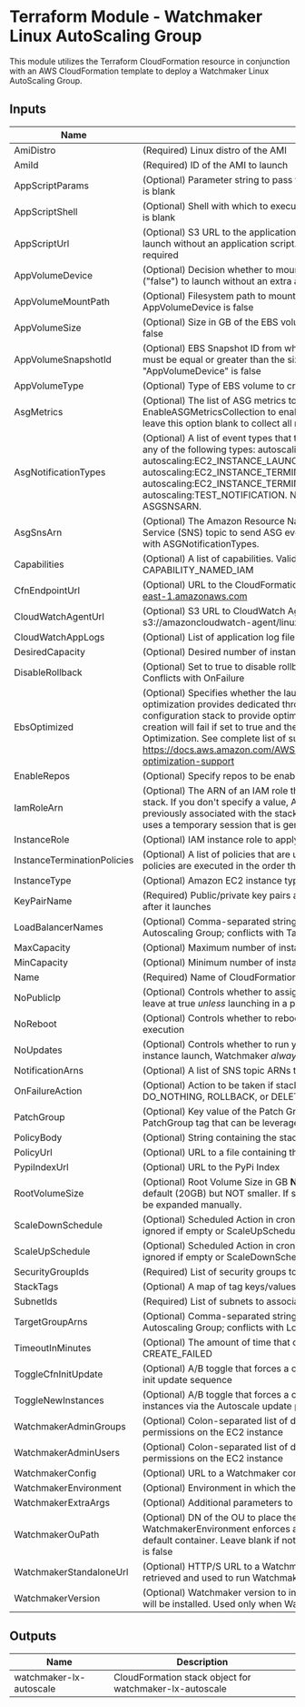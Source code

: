 # Terraform Module - Watchmaker Linux AutoScaling Group

This module utilizes the Terraform CloudFormation resource in conjunction
with an AWS CloudFormation template to deploy a Watchmaker Linux AutoScaling Group.

## Inputs

| Name | Description | Type | Default | Required |
|------|-------------|:----:|:-----:|:-----:|
| AmiDistro | (Required) Linux distro of the AMI | string | n/a | yes |
| AmiId | (Required) ID of the AMI to launch | string | n/a | yes |
| AppScriptParams | (Optional) Parameter string to pass to the application script. Ignored if AppScriptUrl is blank | string | `""` | no |
| AppScriptShell | (Optional) Shell with which to execute the application script. Ignored if AppScriptUrl is blank | string | `"bash"` | no |
| AppScriptUrl | (Optional) S3 URL to the application script in an S3 bucket (s3://). Leave blank to launch without an application script. If specified, an appropriate InstanceRole is required | string | `"null"` | no |
| AppVolumeDevice | (Optional) Decision whether to mount an extra EBS volume. Leave as default ("false") to launch without an extra application volume | bool | `"false"` | no |
| AppVolumeMountPath | (Optional) Filesystem path to mount the extra app volume. Ignored if AppVolumeDevice is false | string | `"/opt/data"` | no |
| AppVolumeSize | (Optional) Size in GB of the EBS volume to create. Ignored if AppVolumeDevice is false | string | `"1"` | no |
| AppVolumeSnapshotId | (Optional) EBS Snapshot ID from which to create the AppVolume. "AppVolumeSize" must be equal or greater than the size of the snapshot. Ignored if "AppVolumeDevice" is false | string | `"null"` | no |
| AppVolumeType | (Optional) Type of EBS volume to create. Ignored if AppVolumeDevice is false | string | `"gp2"` | no |
| AsgMetrics | (Optional) The list of ASG metrics to collect. Must define EnableASGMetricsCollection to enable. Define MetricsCollectionGranularity and leave this option blank to collect all metrics | list(string) | `<list>` | no |
| AsgNotificationTypes | (Optional) A list of event types that trigger a notification. Event types can include any of the following types: autoscaling:EC2_INSTANCE_LAUNCH, autoscaling:EC2_INSTANCE_LAUNCH_ERROR, autoscaling:EC2_INSTANCE_TERMINATE, autoscaling:EC2_INSTANCE_TERMINATE_ERROR, and autoscaling:TEST_NOTIFICATION. NOTE: Must be defined in conjunction with ASGSNSARN. | list(string) | `<list>` | no |
| AsgSnsArn | (Optional) The Amazon Resource Name (ARN) of the Amazon Simple Notification Service (SNS) topic to send ASG events to. NOTE: Must be defined in conjunction with ASGNotificationTypes. | string | `"null"` | no |
| Capabilities | (Optional) A list of capabilities. Valid values: CAPABILITY_IAM or CAPABILITY_NAMED_IAM | list(string) | `<list>` | no |
| CfnEndpointUrl | (Optional) URL to the CloudFormation Endpoint. e.g. https://cloudformation.us-east-1.amazonaws.com | string | `"https://cloudformation.us-east-1.amazonaws.com"` | no |
| CloudWatchAgentUrl | (Optional) S3 URL to CloudWatch Agent installer. Example: s3://amazoncloudwatch-agent/linux/amd64/latest/AmazonCloudWatchAgent.zip | string | `"null"` | no |
| CloudWatchAppLogs | (Optional) List of application log file paths to send to CloudWatch | list(string) | `<list>` | no |
| DesiredCapacity | (Optional) Desired number of instances in the Autoscaling Group | string | `"1"` | no |
| DisableRollback | (Optional) Set to true to disable rollback of the stack if stack creation failed. Conflicts with OnFailure | string | `"false"` | no |
| EbsOptimized | (Optional) Specifies whether the launch configuration is optimized for EBS I/O. This optimization provides dedicated throughput to Amazon EBS and an optimized configuration stack to provide optimal EBS I/O performance. Warning: Stack creation will fail if set to true and the instance type does not support EBS Optimization. See complete list of supported instances here: https://docs.aws.amazon.com/AWSEC2/latest/UserGuide/EBSOptimized.html#ebs-optimization-support | bool | `"false"` | no |
| EnableRepos | (Optional) Specify repos to be enabled by yum-config-manager | string | `"null"` | no |
| IamRoleArn | (Optional) The ARN of an IAM role that AWS CloudFormation assumes to create the stack. If you don't specify a value, AWS CloudFormation uses the role that was previously associated with the stack. If no role is available, AWS CloudFormation uses a temporary session that is generated from your user credentials | string | `"null"` | no |
| InstanceRole | (Optional) IAM instance role to apply to the instance | string | `"null"` | no |
| InstanceTerminationPolicies | (Optional) A list of policies that are used to select the instances to terminate. The policies are executed in the order that you list them. | list(string) | `<list>` | no |
| InstanceType | (Optional) Amazon EC2 instance type | string | `"t2.micro"` | no |
| KeyPairName | (Required) Public/private key pairs allow you to securely connect to your instance after it launches | string | n/a | yes |
| LoadBalancerNames | (Optional) Comma-separated string of Classic ELB Names to associate with the Autoscaling Group; conflicts with TargetGroupArns | string | `"null"` | no |
| MaxCapacity | (Optional) Maximum number of instances in the Autoscaling Group | string | `"2"` | no |
| MinCapacity | (Optional) Minimum number of instances in the Autoscaling Group | string | `"1"` | no |
| Name | (Required) Name of CloudFormation Stack | string | n/a | yes |
| NoPublicIp | (Optional) Controls whether to assign the instance a public IP. Recommended to leave at true _unless_ launching in a public subnet | bool | `"true"` | no |
| NoReboot | (Optional) Controls whether to reboot the instance as the last step of cfn-init execution | bool | `"false"` | no |
| NoUpdates | (Optional) Controls whether to run yum update during a stack update (On the initial instance launch, Watchmaker _always_ installs updates) | bool | `"false"` | no |
| NotificationArns | (Optional) A list of SNS topic ARNs to publish stack related events | list(string) | `<list>` | no |
| OnFailureAction | (Optional) Action to be taken if stack creation fails. This must be one of: DO_NOTHING, ROLLBACK, or DELETE. Conflicts with DisableRollback | string | `"DO_NOTHING"` | no |
| PatchGroup | (Optional) Key value of the Patch Group tag. Controls whether to create a PatchGroup tag that can be leveraged via SSM to auto-update instances. | string | `"null"` | no |
| PolicyBody | (Optional) String containing the stack policy body. Conflicts with PolicyUrl | string | `"null"` | no |
| PolicyUrl | (Optional) URL to a file containing the stack policy. Conflicts with PolicyBody | string | `"null"` | no |
| PypiIndexUrl | (Optional) URL to the PyPi Index | string | `"https://pypi.org/simple"` | no |
| RootVolumeSize | (Optional) Root Volume Size in GB **NOTE** This value can be set larger than the default (20GB) but NOT smaller. If set larger than default value partition will need to be expanded manually. | string | `"20"` | no |
| ScaleDownSchedule | (Optional) Scheduled Action in cron-format (UTC) to scale down to MinCapacity; ignored if empty or ScaleUpSchedule is unset (E.g. "0 0 * * *") | string | `"null"` | no |
| ScaleUpSchedule | (Optional) Scheduled Action in cron-format (UTC) to scale up to MaxCapacity; ignored if empty or ScaleDownSchedule is unset (E.g. "0 10 * * Mon-Fri") | string | `"null"` | no |
| SecurityGroupIds | (Required) List of security groups to apply to the instance | string | n/a | yes |
| StackTags | (Optional) A map of tag keys/values to associate with this stack | map(string) | `<map>` | no |
| SubnetIds | (Required) List of subnets to associate to the Autoscaling Group | string | n/a | yes |
| TargetGroupArns | (Optional) Comma-separated string of Target Group ARNs to associate with the Autoscaling Group; conflicts with LoadBalancerNames | string | `"null"` | no |
| TimeoutInMinutes | (Optional) The amount of time that can pass before the stack status becomes CREATE_FAILED | string | `"30"` | no |
| ToggleCfnInitUpdate | (Optional) A/B toggle that forces a change to instance metadata, triggering the cfn-init update sequence | string | `"A"` | no |
| ToggleNewInstances | (Optional) A/B toggle that forces a change to instance userdata, triggering new instances via the Autoscale update policy | string | `"A"` | no |
| WatchmakerAdminGroups | (Optional) Colon-separated list of domain groups that should have admin permissions on the EC2 instance | string | `"null"` | no |
| WatchmakerAdminUsers | (Optional) Colon-separated list of domain users that should have admin permissions on the EC2 instance | string | `"null"` | no |
| WatchmakerConfig | (Optional) URL to a Watchmaker config file | string | `"null"` | no |
| WatchmakerEnvironment | (Optional) Environment in which the instance is being deployed | string | `"null"` | no |
| WatchmakerExtraArgs | (Optional) Additional parameters to be passed to the Watchmaker CLI | string | `"null"` | no |
| WatchmakerOuPath | (Optional) DN of the OU to place the instance when joining a domain. If blank and WatchmakerEnvironment enforces a domain join, the instance will be placed in a default container. Leave blank if not joining a domain, or if WatchmakerEnvironment is false | string | `"null"` | no |
| WatchmakerStandaloneUrl | (Optional) HTTP/S URL to a Watchmaker standalone executable. The file will be retrieved and used to run Watchmaker, instead of installing Watchmaker from PyPi | string | `"null"` | no |
| WatchmakerVersion | (Optional) Watchmaker version to install. When blank (the default) the latest version will be installed. Used only when Watchmaker is installed from PyPi | string | `"null"` | no |

## Outputs

| Name | Description |
|------|-------------|
| watchmaker-lx-autoscale | CloudFormation stack object for watchmaker-lx-autoscale |

